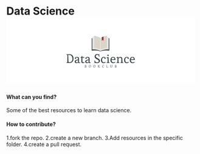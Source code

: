 # Data Science ![logo](Assets/images/logo2.png)


#### What can you find?
Some of the best resources to learn data science.

#### How to contribute?
1.fork the repo.
2.create a new branch.
3.Add resources in the specific folder.
4.create a pull request.


